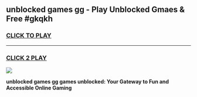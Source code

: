 
## unblocked games gg - Play Unblocked Gmaes & Free #gkqkh
<h3>
<a href="https://premium.freeplayer.one?title=unblocked_games_gg&ref=01M">CLICK TO PLAY</a></h3>
<hr>

<h3>
<a href="https://premium.freeplayer.one?title=unblocked_games_gg&ref=01M">CLICK 2 PLAY</a>
  
</h3>

<a href="https://premium.freeplayer.one?title=unblocked_games_gg&ref=01M"><img src="https://clearcache.store/games.png"></a>


**unblocked games gg games unblocked: Your Gateway to Fun and Accessible Online Gaming**
